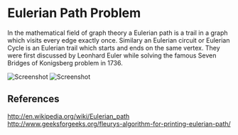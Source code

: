 Eulerian Path Problem
========================

  In the mathematical field of graph theory a Eulerian path is a trail in a graph which visits every edge exactly once. Similary
  an Eulerian circuit or Eulerian Cycle is an Eulerian trail which starts and ends on the same vertex. They were first discussed
  by Leonhard Euler while solving the famous Seven Bridges of Konigsberg problem in 1736.
   
![Screenshot](http://farm4.staticflickr.com/3854/15012848528_ca6041b596.jpg)
![Screenshot](http://www.ctl.ua.edu/math103/euler/Image45.gif)

## References

  http://en.wikipedia.org/wiki/Eulerian_path
  http://www.geeksforgeeks.org/fleurys-algorithm-for-printing-eulerian-path/
  

